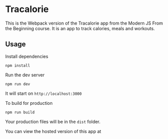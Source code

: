 # Tracalorie

This is the Webpack version of the Tracalorie app from the Modern JS From the Beginning course. It is an app to track calories, meals and workouts.

## Usage

Install dependencies

```
npm install
```

Run the dev server

```
npm run dev
```

It will start on `http://localhost:3000`

To build for production

```
npm run build
```

Your production files will be in the `dist` folder.

You can view the hosted version of this app at
